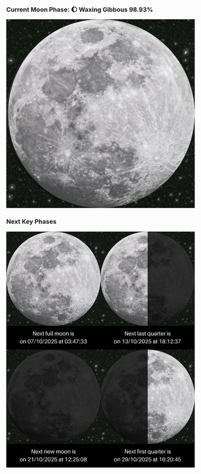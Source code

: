 ### Current Moon Phase: 🌔 Waxing Gibbous 98.93%
![Moon Phase](moonphase.png)
### Next Key Phases
![Gallery](gallery.png)